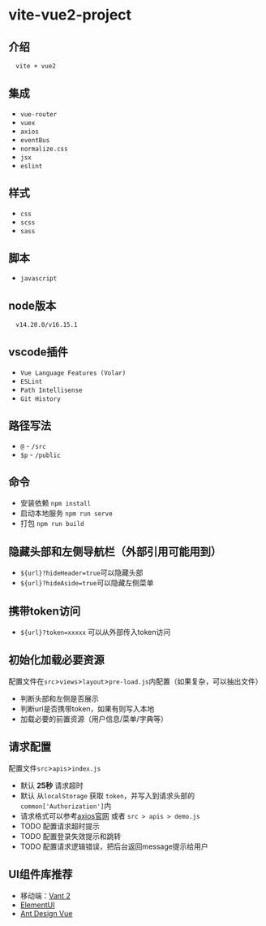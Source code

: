 # vite-vue2-project

## 介绍
  ```sh
    vite + vue2
  ```
## 集成
  - `vue-router`
  - `vuex`
  - `axios`
  - `eventBus`
  - `normalize.css`
  - `jsx`
  - `eslint`
## 样式
  - `css`
  - `scss`
  - `sass`
## 脚本
  - `javascript`
## node版本
  ```sh
    v14.20.0/v16.15.1
  ```
## vscode插件
  - `Vue Language Features (Volar)`
  - `ESLint`
  - `Path Intellisense`
  - `Git History`
## 路径写法
- `@` - `/src`
- `$p` - `/public`

## 命令
 - 安装依赖 `npm install`
 - 启动本地服务 `npm run serve`
 - 打包 `npm run build`

 ## 隐藏头部和左侧导航栏（外部引用可能用到）
  - `${url}?hideHeader=true`可以隐藏头部
  - `${url}?hideAside=true`可以隐藏左侧菜单

## 携带token访问
  - `${url}?token=xxxxx` 可以从外部传入token访问

## 初始化加载必要资源
配置文件在`src`>`views`>`layout`>`pre-load.js`内配置（如果复杂，可以抽出文件）
- 判断头部和左侧是否展示
- 判断url是否携带token，如果有则写入本地
- 加载必要的前置资源（用户信息/菜单/字典等）

## 请求配置
配置文件`src`>`apis`>`index.js`
- 默认 **25秒** 请求超时
- 默认 从`localStorage` 获取 `token`，并写入到请求头部的`common['Authorization']`内
- 请求格式可以参考[axios官网](https://axios-http.com/zh/) 或者 `src > apis > demo.js`
- TODO 配置请求超时提示
- TODO 配置登录失效提示和跳转
- TODO 配置请求逻辑错误，把后台返回message提示给用户

## UI组件库推荐
 - 移动端：[Vant 2](https://youzan.github.io/vant/v2/#/zh-CN/)
 - [ElementUI](https://element.eleme.cn/#/zh-CN/component/installation)
 - [Ant Design Vue](https://1x.antdv.com/docs/vue/introduce-cn/)